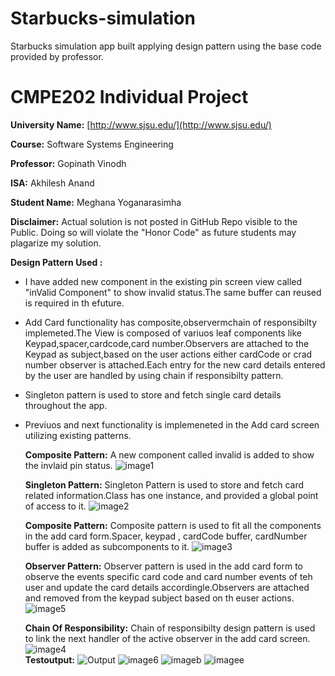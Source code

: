 # Starbucks-simulation
Starbucks simulation app built applying design pattern using the base code provided by professor.

# CMPE202 Individual Project #

**University Name:**
[http://www.sjsu.edu/](http://www.sjsu.edu/)

**Course:**
Software Systems Engineering

 **Professor:**
 Gopinath Vinodh
 
 **ISA:**
 Akhilesh Anand
 
 **Student Name:**
 Meghana Yoganarasimha

**Disclaimer:**
Actual  solution is not posted in  GitHub Repo visible to the Public. Doing so will violate the "Honor Code" as future students may plagarize my solution.  
 
 **Design Pattern Used :** 
 
* I have added new component in the existing pin screen view called "inValid Component" to show invalid status.The same buffer can reused is required in th efuture.
* Add Card functionality has composite,observermchain of responsibilty implemeted.The View is composed of variuos leaf components like Keypad,spacer,cardcode,card number.Observers are attached to the Keypad as subject,based on the user actions either cardCode or crad number observer is attached.Each entry for the new card details entered by the user are handled by using chain if responsibilty pattern. 
* Singleton pattern is used to store and fetch single card details throughout the app.
* Previuos and next functionality is implemeneted in the Add card screen utilizing existing patterns.
  
  **Composite Pattern:**
      A new component called invalid is added to show the invlaid pin status.
   ![image1](https://user-images.githubusercontent.com/32143377/56940612-5a24b480-6ac4-11e9-8755-f4c1a7c185d2.png)
      
  **Singleton Pattern:**
     Singleton Pattern is used to store and fetch card related information.Class has one instance, and provided a global point of access to it.
 ![image2](https://user-images.githubusercontent.com/32143377/56940648-8d674380-6ac4-11e9-919d-92a5dc980654.png)  
 
  **Composite Pattern:**
       Composite pattern is used to fit all the components in the add card form.Spacer, keypad , cardCode buffer, cardNumber buffer is added as subcomponents to it.
 ![image3](https://user-images.githubusercontent.com/32143377/56940690-d3240c00-6ac4-11e9-884b-5aea309e3e1c.png)  
 
  **Observer Pattern:**
        Observer pattern is used in the add card form to observe the events specific card code and card number events of teh user and update the card details accordingle.Observers are attached and removed from the keypad subject based on th euser actions. 
![image5](https://user-images.githubusercontent.com/32143377/56940763-331ab280-6ac5-11e9-8ee4-93e191414fe2.png)

  **Chain Of Responsibility:**
        Chain of responsibilty design pattern is used to link the next handler of the active observer in the add card screen.
 ![image4](https://user-images.githubusercontent.com/32143377/56940730-01095080-6ac5-11e9-93ac-c69ebaa1bbeb.png)    
**Testoutput:**
![Output](https://user-images.githubusercontent.com/32143377/56940502-b935f980-6ac3-11e9-861d-5a1ed764d8a1.png)
![image6](https://user-images.githubusercontent.com/32143377/56940789-5fceca00-6ac5-11e9-885f-65302fa99978.png)
![imageb](https://user-images.githubusercontent.com/32143377/56940826-9c022a80-6ac5-11e9-8491-50b332b28480.png)
![imagee](https://user-images.githubusercontent.com/32143377/56940844-bf2cda00-6ac5-11e9-8341-d88b4984b76b.png)




        
   
       
        
    
   
     
 
 
 
 

